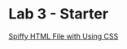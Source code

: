 # Lab 3 - Starter
[Spiffy HTML File with Using CSS](https://michaelpena7.github.io/sp24-cse110-lab3/meetingminutesPena.html)
